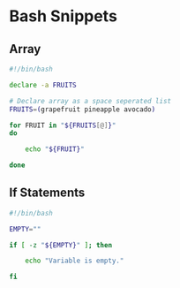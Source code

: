 # Bash Snippets

## Array

```bash
#!/bin/bash

declare -a FRUITS

# Declare array as a space seperated list
FRUITS=(grapefruit pineapple avocado)

for FRUIT in "${FRUITS[@]}"
do

	echo "${FRUIT}"

done
```

## If Statements

```bash
#!/bin/bash

EMPTY=""

if [ -z "${EMPTY}" ]; then

    echo "Variable is empty."

fi
```
